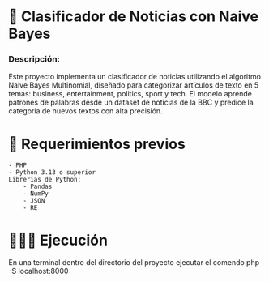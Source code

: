 # 📰 Clasificador de Noticias con Naive Bayes
### Descripción:
Este proyecto implementa un clasificador de noticias utilizando el algoritmo Naive Bayes Multinomial, diseñado para categorizar artículos de texto en 5 temas: business, entertainment, politics, sport y tech. El modelo aprende patrones de palabras desde un dataset de noticias de la BBC y predice la categoría de nuevos textos con alta precisión.

# 🔧 Requerimientos previos
    - PHP
    - Python 3.13 o superior
    Librerias de Python:
        - Pandas
        - NumPy
        - JSON
        - RE
# 👨‍🦼‍➡️ Ejecución
En una terminal dentro del directorio del proyecto ejecutar el comendo
    php -S localhost:8000
